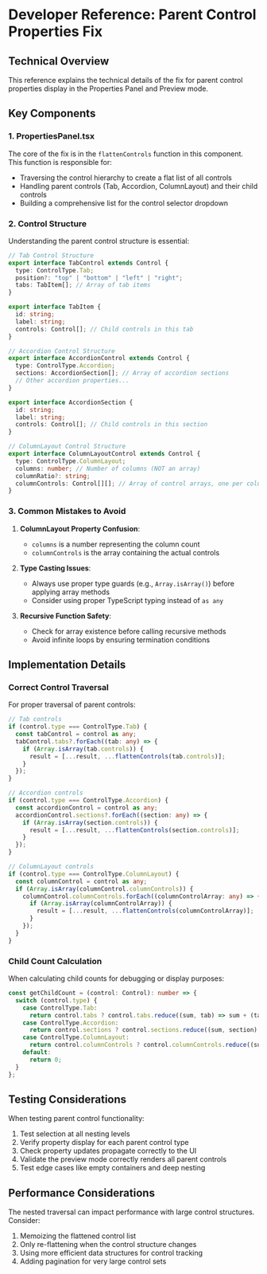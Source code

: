 # Developer Reference: Parent Control Properties Fix

## Technical Overview

This reference explains the technical details of the fix for parent control properties display in the Properties Panel and Preview mode.

## Key Components

### 1. PropertiesPanel.tsx

The core of the fix is in the `flattenControls` function in this component. This function is responsible for:

- Traversing the control hierarchy to create a flat list of all controls
- Handling parent controls (Tab, Accordion, ColumnLayout) and their child controls
- Building a comprehensive list for the control selector dropdown

### 2. Control Structure

Understanding the parent control structure is essential:

```typescript
// Tab Control Structure
export interface TabControl extends Control {
  type: ControlType.Tab;
  position?: "top" | "bottom" | "left" | "right";
  tabs: TabItem[]; // Array of tab items
}

export interface TabItem {
  id: string;
  label: string;
  controls: Control[]; // Child controls in this tab
}

// Accordion Control Structure
export interface AccordionControl extends Control {
  type: ControlType.Accordion;
  sections: AccordionSection[]; // Array of accordion sections
  // Other accordion properties...
}

export interface AccordionSection {
  id: string;
  label: string;
  controls: Control[]; // Child controls in this section
}

// ColumnLayout Control Structure
export interface ColumnLayoutControl extends Control {
  type: ControlType.ColumnLayout;
  columns: number; // Number of columns (NOT an array)
  columnRatio?: string;
  columnControls: Control[][]; // Array of control arrays, one per column
}
```

### 3. Common Mistakes to Avoid

1. **ColumnLayout Property Confusion**: 
   - `columns` is a number representing the column count
   - `columnControls` is the array containing the actual controls

2. **Type Casting Issues**:
   - Always use proper type guards (e.g., `Array.isArray()`) before applying array methods
   - Consider using proper TypeScript typing instead of `as any`

3. **Recursive Function Safety**:
   - Check for array existence before calling recursive methods
   - Avoid infinite loops by ensuring termination conditions

## Implementation Details

### Correct Control Traversal

For proper traversal of parent controls:

```typescript
// Tab controls
if (control.type === ControlType.Tab) {
  const tabControl = control as any;
  tabControl.tabs?.forEach((tab: any) => {
    if (Array.isArray(tab.controls)) {
      result = [...result, ...flattenControls(tab.controls)];
    }
  });
}

// Accordion controls
if (control.type === ControlType.Accordion) {
  const accordionControl = control as any;
  accordionControl.sections?.forEach((section: any) => {
    if (Array.isArray(section.controls)) {
      result = [...result, ...flattenControls(section.controls)];
    }
  });
}

// ColumnLayout controls
if (control.type === ControlType.ColumnLayout) {
  const columnControl = control as any;
  if (Array.isArray(columnControl.columnControls)) {
    columnControl.columnControls.forEach((columnControlArray: any) => {
      if (Array.isArray(columnControlArray)) {
        result = [...result, ...flattenControls(columnControlArray)];
      }
    });
  }
}
```

### Child Count Calculation

When calculating child counts for debugging or display purposes:

```typescript
const getChildCount = (control: Control): number => {
  switch (control.type) {
    case ControlType.Tab:
      return control.tabs ? control.tabs.reduce((sum, tab) => sum + (tab.controls?.length || 0), 0) : 0;
    case ControlType.Accordion:
      return control.sections ? control.sections.reduce((sum, section) => sum + (section.controls?.length || 0), 0) : 0;
    case ControlType.ColumnLayout:
      return control.columnControls ? control.columnControls.reduce((sum, column) => sum + (column.length || 0), 0) : 0;
    default:
      return 0;
  }
};
```

## Testing Considerations

When testing parent control functionality:

1. Test selection at all nesting levels
2. Verify property display for each parent control type
3. Check property updates propagate correctly to the UI
4. Validate the preview mode correctly renders all parent controls
5. Test edge cases like empty containers and deep nesting

## Performance Considerations

The nested traversal can impact performance with large control structures. Consider:

1. Memoizing the flattened control list
2. Only re-flattening when the control structure changes
3. Using more efficient data structures for control tracking
4. Adding pagination for very large control sets
